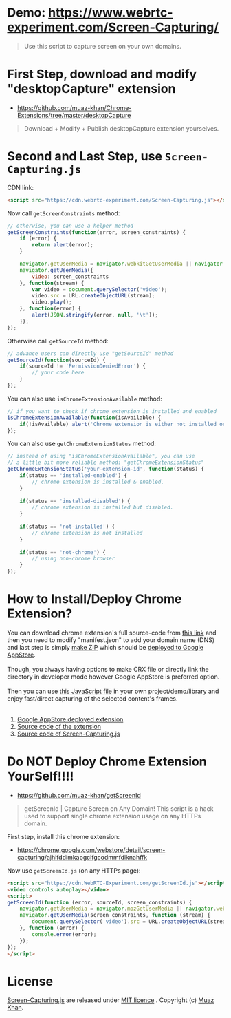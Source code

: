 # Demo: https://www.webrtc-experiment.com/Screen-Capturing/

> Use this script to capture screen on your own domains.

# First Step, download and modify "desktopCapture" extension

* https://github.com/muaz-khan/Chrome-Extensions/tree/master/desktopCapture

> Download + Modify + Publish desktopCapture extension yourselves.

# Second and Last Step, use `Screen-Capturing.js`

CDN link:

```html
<script src="https://cdn.webrtc-experiment.com/Screen-Capturing.js"></script>
```

Now call `getScreenConstraints` method:

```javascript
// otherwise, you can use a helper method
getScreenConstraints(function(error, screen_constraints) {
    if (error) {
        return alert(error);
    }

    navigator.getUserMedia = navigator.webkitGetUserMedia || navigator.mozGetUserMedia;
    navigator.getUserMedia({
        video: screen_constraints
    }, function(stream) {
        var video = document.querySelector('video');
        video.src = URL.createObjectURL(stream);
        video.play();
    }, function(error) {
        alert(JSON.stringify(error, null, '\t'));
    });
});
```

Otherwise call `getSourceId` method:

```javascript
// advance users can directly use "getSourceId" method
getSourceId(function(sourceId) {
    if(sourceId != 'PermissionDeniedError') {
        // your code here
    }
});
```

You can also use `isChromeExtensionAvailable` method:

```javascript
// if you want to check if chrome extension is installed and enabled
isChromeExtensionAvailable(function(isAvailable) {
    if(!isAvailable) alert('Chrome extension is either not installed or disabled.');
});
```

You can also use `getChromeExtensionStatus` method:

```javascript
// instead of using "isChromeExtensionAvailable", you can use
// a little bit more reliable method: "getChromeExtensionStatus"
getChromeExtensionStatus('your-extension-id', function(status) {
    if(status == 'installed-enabled') {
        // chrome extension is installed & enabled.
    }
    
    if(status == 'installed-disabled') {
        // chrome extension is installed but disabled.
    }
    
    if(status == 'not-installed') {
        // chrome extension is not installed
    }
    
    if(status == 'not-chrome') {
        // using non-chrome browser
    }
});
```

# How to Install/Deploy Chrome Extension?

You can download chrome extension's full source-code from <a href="https://github.com/muaz-khan/Chrome-Extensions/tree/master/desktopCapture">this link</a> and then you need to modify "manifest.json" to add your domain name (DNS) and last step is  simply <a href="https://github.com/muaz-khan/Chrome-Extensions/tree/master/desktopCapture#how-to-publish-yourself">make ZIP</a> which should be <a href="https://developer.chrome.com/webstore/publish">deployed to Google AppStore</a>.<br><br> Though, you always having options to make CRX file or directly link the directory in developer mode however Google AppStore is preferred option.<br><br>
Then you can use <a href="https://cdn.webrtc-experiment.com/Screen-Capturing.js">this JavaScript file</a>  in your own  project/demo/library and enjoy fast/direct capturing of the selected content's frames.<br><br>

1. <a href="https://chrome.google.com/webstore/detail/screen-capturing/ajhifddimkapgcifgcodmmfdlknahffk">Google AppStore deployed extension</a>
2. <a href="https://github.com/muaz-khan/Chrome-Extensions/tree/master/desktopCapture">Source code of the extension</a>
3. <a href="https://github.com/muaz-khan/Chrome-Extensions/tree/master/Screen-Capturing.js">Source code of Screen-Capturing.js</a>

# Do NOT Deploy Chrome Extension YourSelf!!!!

* https://github.com/muaz-khan/getScreenId

> getScreenId | Capture Screen on Any Domain! This script is a hack used to support single chrome extension usage on any HTTPs domain.

First step, install this chrome extension:

* https://chrome.google.com/webstore/detail/screen-capturing/ajhifddimkapgcifgcodmmfdlknahffk

Now use `getScreenId.js` (on any HTTPs page):

```html
<script src="https://cdn.WebRTC-Experiment.com/getScreenId.js"></script>
<video controls autoplay></video>
<script>
getScreenId(function (error, sourceId, screen_constraints) {
    navigator.getUserMedia = navigator.mozGetUserMedia || navigator.webkitGetUserMedia;
    navigator.getUserMedia(screen_constraints, function (stream) {
        document.querySelector('video').src = URL.createObjectURL(stream);
    }, function (error) {
        console.error(error);
    });
});
</script>
```

# License

[Screen-Capturing.js](https://github.com/muaz-khan/Chrome-Extensions/tree/master/Screen-Capturing.js) are released under [MIT licence](https://www.webrtc-experiment.com/licence/) . Copyright (c) [Muaz Khan](https://plus.google.com/+MuazKhan).
